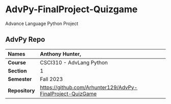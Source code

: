 # AdvPy-FinalProject-Quizgame
Advance Language Python Project
## AdvPy Repo

| Names | Anthony Hunter, |
|:---|:---|
| **Course** | CSCI310 - AdvLang Python |
| **Section** | 1 |
| **Semester** | Fall 2023 |
| **Repository**          | https://github.com/Arhunter129/AdvPy-FinalProject-QuizGame |
